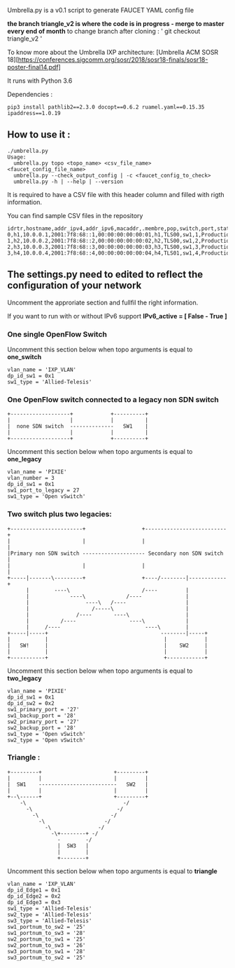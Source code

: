Umbrella.py is a v0.1 script to generate FAUCET YAML config file  

**the branch triangle_v2 is where the code is in progress - merge to master every end of month**
to change branch after cloning : ' git checkout triangle_v2 '

To know more about the Umbrella IXP architecture: [Umbrella ACM SOSR 18][https://conferences.sigcomm.org/sosr/2018/sosr18-finals/sosr18-poster-final14.pdf]

It runs with Python 3.6 

Dependencies :

```
pip3 install pathlib2==2.3.0 docopt==0.6.2 ruamel.yaml==0.15.35 ipaddress==1.0.19
```


## How to use it :
```
./umbrella.py
Usage:
  umbrella.py topo <topo_name> <csv_file_name> <faucet_config_file_name>
  umbrella.py --check_output_config | -c <faucet_config_to_check>
  umbrella.py -h | --help | --version
```
It is required to have a CSV file with this header column and filled with rigth information. 

You can find sample CSV files in the repository

```
idrtr,hostname,addr_ipv4,addr_ipv6,macaddr,.membre,pop,switch,port,status
0,h1,10.0.0.1,2001:7f8:68::1,00:00:00:00:00:01,h1,TLS00,sw1,1,Production
1,h2,10.0.0.2,2001:7f8:68::2,00:00:00:00:00:02,h2,TLS00,sw1,2,Production
2,h3,10.0.0.3,2001:7f8:68::3,00:00:00:00:00:03,h3,TLS00,sw1,3,Production
3,h4,10.0.0.4,2001:7f8:68::4,00:00:00:00:00:04,h4,TLS01,sw1,4,Production
```

## The settings.py need to edited to reflect the configuration of your network 

Uncomment the approriate section and fullfil the right information. 

If you want to run with or without IPv6 support
**IPv6_active = [ False - True ]**

### One single OpenFlow Switch 

Uncomment this section below when topo arguments is equal to **one_switch**

```
vlan_name = 'IXP_VLAN'
dp_id_sw1 = 0x1
sw1_type = 'Allied-Telesis'
```

### One OpenFlow switch connected to a legacy non SDN switch

```
+-------------------+            +----------+
|                   |            |          |
|  none SDN switch  --------------   SW1    |
|                   |            |          |
+-------------------+            +----------+
```

Uncomment this section below when topo arguments is equal to **one_legacy**

```
vlan_name = 'PIXIE'
vlan_number = 3
dp_id_sw1 = 0x1
sw1_port_to_legacy = 27
sw1_type = 'Open vSwitch'
```

### Two switch plus two legacies:

```
+-----------------------+                  +--------------------------+
|                       |                  |                          |
|Primary non SDN switch -------------------- Secondary non SDN switch |
|                       |                  |                          |
+-----|-------\---------+                  +----/--------|------------+
      |        ----\                       /----         |             
      |             ----\             /----              |             
      |                  ----\   /----                   |             
      |                    /-----\                       |             
      |               /----       ----\                  |             
      |          /----                 ----\             |             
      |     /----                           ----\        |             
+-----|-----+                                    --------|-----+       
|           |                                     |            |       
|   SW!     |                                     |    SW2     |       
|           |                                     |            |       
+-----------+                                     +------------+       
```

Uncomment this section below when topo  arguments is equal to **two_legacy**
```
vlan_name = 'PIXIE'
dp_id_sw1 = 0x1
dp_id_sw2 = 0x2
sw1_primary_port = '27'
sw1_backup_port = '28'
sw2_primary_port = '27'
sw2_backup_port = '28'
sw1_type = 'Open vSwitch'
sw2_type = 'Open vSwitch'
```

### Triangle :
```
+---------+                       +---------+
|         |                       |         |
|  SW1    -------------------------   SW2   |
|         |                       |         |
+--\------+                       +---------+
    -\                               -/      
      -\                           -/        
        -\                       -/          
          -\                   -/            
            -\               -/              
              -\+--------+ -/                
                -        -/                  
                |  SW3   |                   
                |        |                   
                +--------+                   
```

Uncomment this section below when topo  arguments is equal to **triangle**

```
vlan_name = 'IXP_VLAN'
dp_id_Edge1 = 0x1
dp_id_Edge2 = 0x2
dp_id_Edge3 = 0x3
sw1_type = 'Allied-Telesis'
sw2_type = 'Allied-Telesis'
sw3_type = 'Allied-Telesis'
sw1_portnum_to_sw2 = '25'
sw1_portnum_to_sw3 = '28'
sw2_portnum_to_sw1 = '25'
sw2_portnum_to_sw3 = '26'
sw3_portnum_to_sw1 = '28'
sw3_portnum_to_sw2 = '25'
```
